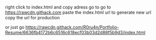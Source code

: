 right click to index.html and copy adress
go to go to https://rawcdn.githack.com
paste the index.html url to generate new url
copy the url for production

or just go https://rawcdn.githack.com/R0ru4n/Portfolio-Resume/6636fb4172b6c6516c618ecf03b03d2d88f5b9d3/index.html
